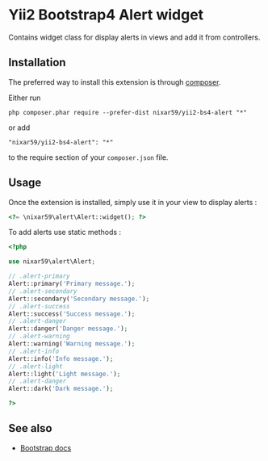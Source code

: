 Yii2 Bootstrap4 Alert widget
=============================
Contains widget class for display alerts in views and add it from controllers.

Installation
------------

The preferred way to install this extension is through [composer](http://getcomposer.org/download/).

Either run

```
php composer.phar require --prefer-dist nixar59/yii2-bs4-alert "*"
```

or add

```
"nixar59/yii2-bs4-alert": "*"
```

to the require section of your `composer.json` file.


Usage
-----

Once the extension is installed, simply use it in your view to display alerts  :

```php
<?= \nixar59\alert\Alert::widget(); ?>
```
 To add alerts use static methods :
 ```php
<?php 

use nixar59\alert\Alert;

// .alert-primary
Alert::primary('Primary message.');
// .alert-secondary
Alert::secondary('Secondary message.');
// .alert-success
Alert::success('Success message.');
// .alert-danger
Alert::danger('Danger message.');
// .alert-warning
Alert::warning('Warning message.');
// .alert-info
Alert::info('Info message.');
// .alert-light
Alert::light('Light message.');
// .alert-danger
Alert::dark('Dark message.');

?>
```

See also
--------

* [Bootstrap docs](https://getbootstrap.com/docs/4.3/components/alerts/)